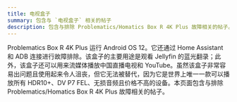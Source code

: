 ```yaml
---
title: 电视盒子
summary: 包含与 `电视盒子` 相关的帖子
description: 包含与排除 Problematics/Homatics Box R 4K Plus 故障相关的帖子。
---
```

Problematics Box R 4K Plus 运行 Android OS 12。它还通过 Home Assistant 和 ADB 连接进行故障排除。该盒子的主要用途是观看 Jellyfin 的蓝光翻录；此外，该盒子还可以用来流媒体播放中国直播电视和 YouTube。虽然该盒子非常容易出问题且使用起来令人沮丧，但它无法被替代，因为它是世界上唯一一款可以播放所有 HDR10+、DV P7 FEL、无损音频且价格不高的设备。本页面包含与排除 Problematics/Homatics Box R 4K Plus 故障相关的帖子。
